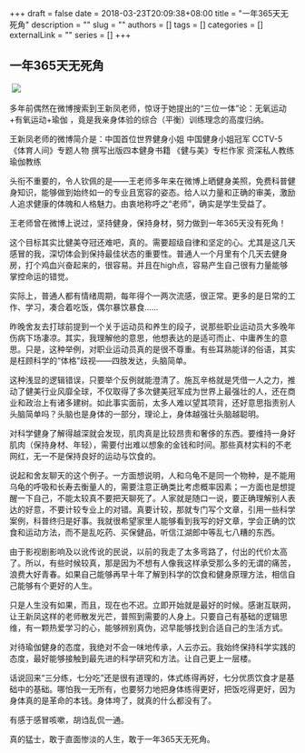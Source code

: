 +++
draft = false
date = 2018-03-23T20:09:38+08:00
title = "一年365天无死角"
description = ""
slug = ""
authors = []
tags = []
categories = []
externalLink = ""
series = []
+++

## **一年365天无死角**

​                 ![](https://oss.coolmoe.com/wp-content/uploads202406062137911.jpg)     



多年前偶然在微博搜索到王新凤老师，惊讶于她提出的“三位一体”论：无氧运动+有氧运动+瑜伽 ，竟是我亲身体验的综合（平衡）训练理念的高度归纳。

王新凤老师的微博简介是：中国首位世界健身小姐 中国健身小姐冠军 CCTV-5《体育人间》专题人物 撰写出版四本健身书籍 《健与美》专栏作家 资深私人教练 瑜伽教练

头衔不重要的，令人钦佩的是——王老师多年来在微博上晒健身美照，免费科普健身知识，能够做到始终如一的专业且宽容的姿态。给人以力量和正确的审美，激励人追求健康的体魄和人格魅力。由衷地称呼之“老师”，确实是学生受益了。

王老师曾在微博上说过，坚持健身，保持身材，努力做到一年365天没有死角！

这个目标其实比健美夺冠还难吧，真的。需要超级自律和坚定的心。尤其是这几天感冒的我，深切体会到保持最佳状态的重要性。普通人一个月里有个几天去健身房，打个鸡血兴奋起来的，很容易。并且在high点，容易产生自己很有力量能够掌控命运的错觉。

实际上，普通人都有情绪周期，每年得个一两次流感，很正常。更多的是日常的工作、学习，凑合着吃饭，偶尔暴饮暴食……

昨晚舍友去打球前提到一个关于运动员和养生的段子，说那些职业运动员大多晚年伤病下场凄凉。其实，我理解他的意思，他想表达的是适可而止、中庸养生的意思。只是，这种举例，对职业运动员真的是很不尊重。有些耳熟能详的俗语，其实是枉顾科学的“体格”歧视——四肢发达，头脑简单。

这种浅显的逻辑错误，只要举个反例就能澄清了。施瓦辛格就是凭借一人之力，推动了健美行业风靡全球，不仅取得了多次健美冠军成为世界上最强壮的人，还在商业和政治上有诸多建树。如此事实面前，太多人难以望其项背，还好意思指责别人头脑简单吗？头脑也是身体的一部分，理论上，身体越强壮头脑越聪明。

对科学健身了解得越深就会发现，肌肉真是比较昂贵和奢侈的东西。要维持一身好肌肉（保持身材、年轻），需要付出难以想象的金钱和时间。那些真材实料的不老网红，无一不是保持良好的运动与饮食的。

说起和舍友聊天的这个例子。一方面想说明，人和乌龟不是同一个物种，是不能用乌龟的呼吸和长寿去衡量人的，需要注意正确类比考虑概率因素；一方面也是想提醒一下自己，不能太较真不要把天聊死了。人家就是随口一说，要正确理解别人表达的好意，不要计较专业上的对错。真要计较，那就专门写个文章，引用一些科学案例，科普终归是好事。我就很希望家里人能够看到我写的好文章，学会正确的饮食和运动方法，而不是乱吃药、买保健品，听信江湖郎中等乱七八糟的东西。

由于影视剧影响及以讹传讹的民说，以前的我走了太多弯路了，付出的代价太高了。所以，有些时候较真，那是因为不想有人像我这样承受那么多的无谓的痛苦，浪费大好青春。如果自己能够再早十年了解到科学的饮食和健身原理方法，相信自己能够有个更好的人生。

只是人生没有如果，而且，现在也不迟。立即开始就是最好的时候。感谢互联网，让王新凤这样的老师散发光芒，普照到需要的人身上。只要自己有基础的逻辑思维，有一颗热爱学习的心，能够辨别真伪，迟早能够找到合适自己的生活方式。

对待瑜伽健身的态度，我绝对不会一味地传承，人云亦云。我始终保持科学实践的态度，最好能够接触到最先进的科学研究和方法。让自己更上一层楼。

话说回来“三分练，七分吃”还是很有道理的，体式练得再好，七分优质饮食才是基础中的基础。哪怕我一无所有，也要努力地把身体练得更好，把饭吃得更好，因为身体真的是革命的本钱。身体垮了，就真的什么都没有了。

有感于感冒咳嗽，胡诌乱侃一通。

真的猛士，敢于直面惨淡的人生，敢于一年365天无死角。